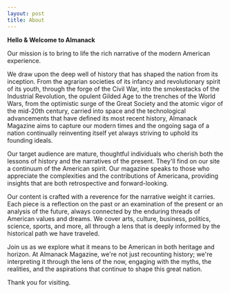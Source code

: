 ```yaml
---
layout: post
title: About
---
```


**Hello & Welcome to Almanack**

Our mission is to bring to life the rich narrative of the modern American experience.

We draw upon the deep well of history that has shaped the nation from its inception. From the agrarian societies of its infancy and revolutionary spirit of its youth, through the forge of the Civil War, into the smokestacks of the Industrial Revolution, the opulent Gilded Age to the trenches of the World Wars, from the optimistic surge of the Great Society and the atomic vigor of the mid-20th century, carried into space and the technological advancements that have defined its most recent history, Almanack Magazine aims to capture our modern times and the ongoing saga of a nation continually reinventing itself yet always striving to uphold its founding ideals.

Our target audience are mature, thoughtful individuals who cherish both the lessons of history and the narratives of the present. They'll find on our site a continuum of the American spirit. Our magazine speaks to those who appreciate the complexities and the contributions of Americana, providing insights that are both retrospective and forward-looking.

Our content is crafted with a reverence for the narrative weight it carries. Each piece is a reflection on the past or an examination of the present or an analysis of the future, always connected by the enduring threads of American values and dreams. We cover arts, culture, business, politics, science, sports, and more, all through a lens that is deeply informed by the historical path we have traveled.

Join us as we explore what it means to be American in both heritage and horizon. At Almanack Magazine, we're not just recounting history; we're interpreting it through the lens of the now, engaging with the myths, the realities, and the aspirations that continue to shape this great nation.

Thank you for visiting.
